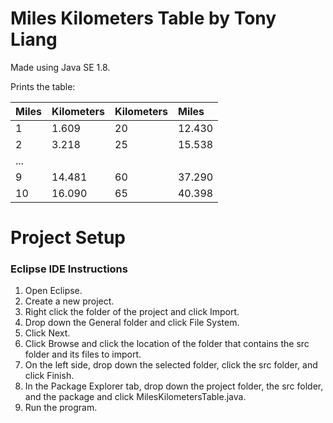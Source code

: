 # Miles Kilometers Table by Tony Liang

Made using Java SE 1.8.

Prints the table:

Miles  | Kilometers  | Kilometers  | Miles
:----- | :---------- | :---------- | :-----
1      | 1.609       | 20          | 12.430
2      | 3.218       | 25          | 15.538
...    |             |             |
9      | 14.481      | 60          | 37.290
10     | 16.090      | 65          | 40.398

# Project Setup

### Eclipse IDE Instructions
1. Open Eclipse.
2. Create a new project.
3. Right click the folder of the project and click Import.
4. Drop down the General folder and click File System.
5. Click Next.
6. Click Browse and click the location of the folder that contains the src folder and its files to import.
7. On the left side, drop down the selected folder, click the src folder, and click Finish.
8. In the Package Explorer tab, drop down the project folder, the src folder, and the package and click MilesKilometersTable.java.
9. Run the program.